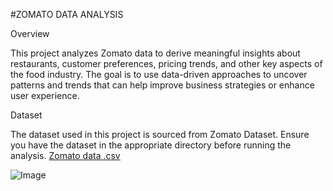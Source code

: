  #ZOMATO DATA ANALYSIS 

 
 Overview

 
This project analyzes Zomato data to derive meaningful insights about restaurants, customer preferences, pricing trends, and other key aspects of the food industry. The goal is to use data-driven approaches to uncover patterns and trends that can help improve business strategies or enhance user experience.


Dataset


The dataset used in this project is sourced from Zomato Dataset. Ensure you have the dataset in the appropriate directory before running the analysis.
[Zomato data .csv](https://github.com/user-attachments/files/18532281/Zomato.data.csv)



![Image](https://github.com/user-attachments/assets/519b7604-a7af-4502-a0d1-cae10f14f875)

